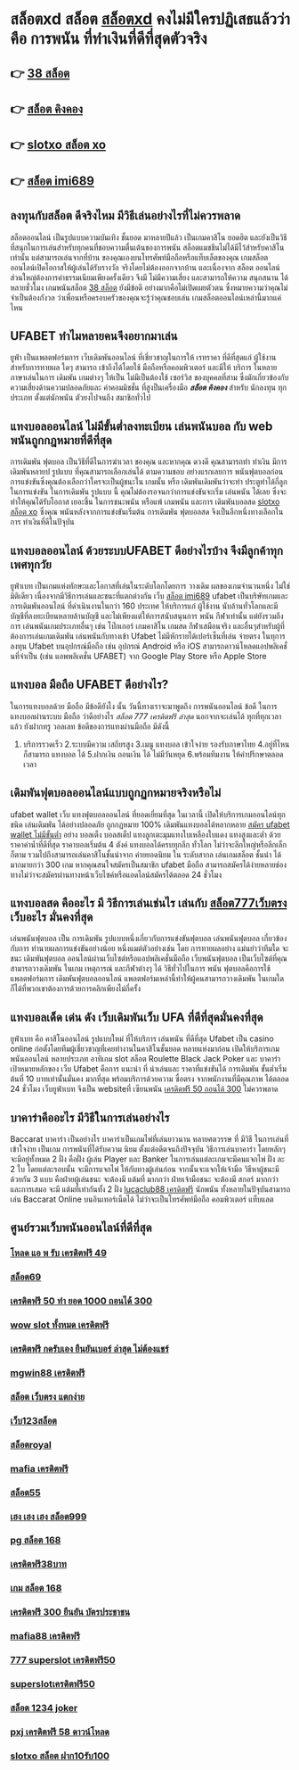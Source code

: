 # สล็อตxd สล็อต  [สล็อตxd](https://mabet.net/register/) คงไม่มีใครปฏิเสธแล้วว่าคือ การพนัน ที่ทำเงินที่ดีที่สุดตัวจริง

## 👉 [38 สล็อต](https://mabet.net/register/)
## 👉 [สล็อต คิงคอง](https://mabet.net/)
## 👉 [slotxo สล็อต xo](https://mabet.net/pg-slot-credit-free/)
## 👉 [สล็อต imi689](https://bio.link/tisawago)

## ลงทุนกับสล็อต ดีจริงไหม มีวิธีเล่นอย่างไรที่ไม่ควรพลาด

 สล็อตออนไลน์ เป็นรูปแบบความบันเทิง ชั้นยอด มาหลายปีแล้ว เป็นเกมคาสิโน ยอดฮิต และยังเป็นวิธีที่สนุกในการเล่นสำหรับทุกคนที่ชอบความตื่นเต้นของการพนัน สล็อตแมชชีนไม่ได้มีไว้สำหรับคาสิโนเท่านั้น แต่สามารถเล่นจากที่บ้าน ของคุณเองบนโทรศัพท์มือถือหรือแท็บเล็ตของคุณ เกมสล็อตออนไลน์เปิดโอกาสให้ผู้เล่นได้รับรางวัล จริงโดยไม่ต้องออกจากบ้าน และเนื่องจาก สล็อต ออนไลน์ส่วนใหญ่ต้องการค่าธรรมเนียมเพียงครั้งเดียว จึงมี ไม่มีความเสี่ยง และสามารถให้ความ สนุกสนาน ได้หลายชั่วโมง เกมพนันสล็อต  [38 สล็อต](https://mabet.net/) ยังมีข้อดี อย่างมากคือไม่เปิดเผยตัวตน ซึ่งหมายความว่าคุณไม่จำเป็นต้องกังวล ว่าเพื่อนหรือครอบครัวของคุณจะรู้ว่าคุณชอบเล่น เกมสล็อตออนไลน์เหล่านี้มากแค่ไหน


## UFABET ทำไมหลายคนจึงอยากมาเล่น
 ยูฟ่า เป็นแพลตฟอร์มการ เว็บเดิมพันออนไลน์ ที่เชี่ยวชาญในการให้ เรทราคา ที่ดีที่สุดแก่ ผู้ใช้งานสำหรับการทายผล ใดๆ สามารถ เข้าถึงได้โดยใช้  มือถือหรือคอมพิวเตอร์ และมีให้ บริการ ในหลายภาษาเล่นในการ เดิมพัน เกมต่างๆ  ให้เป็น ไม่มีเป็นต้องใช้ เซอร์วิส ของบุคคลที่สาม ซึ่งมักเกี่ยวข้องกับความเสี่ยงด้านความปลอดภัยและ ค่าคอมมิชชั่น ที่สูงป็นเครื่องมือ ***สล็อต คิงคอง*** สำหรับ  นักลงทุน ทุกประเภท ตั้งแต่นักพนัน ตัวยงไปจนถึง สมาชิกทั่วไป


##  แทงบอลออนไลน์ ไม่มีขั้นต่ำลงทะเบียน  เล่นพนันบอล กับ web พนันถูกกฎหมายที่ดีที่สุด

การเดิมพัน ฟุตบอล เป็นวิธีที่ดีในการฆ่าเวลา ของคุณ และหากคุณ ดวงดี คุณสามารถทำ ทำเงิน  มีการ เดิมพันหลายป รูปแบบ ที่คุณสามารถเลือกเล่นได้ ตามความชอบ อย่างแรกเลยการ พนันฟุตบอลก่อนการแข่งขันซึ่งคุณต้องเลือกว่าใครจะเป็นผู้ชนะใน เกมนั้น หรือ เดิมพันเดิมพันว่าจะทำ ประตูทำได้กี่ลูกในการแข่งขัน ในการเดิมพัน รูปแบบ นี้ คุณไม่ต้องรอจนกว่าการแข่งขันจะเริ่ม  เล่นพนัน ได้เลย ซึ่งจะทำให้คุณได้รับโอกาส เยอะขึ้น ในการชนะพนัน หรือแพ้ เกมพนัน และการ เดิมพันบอลสด [slotxo สล็อต xo](https://bio.link/tisawago) ซึ่งคุณ พนันหลังจากการแข่งขันเริ่มต้น การเดิมพัน  ฟุตบอลสด จึงเป็นอีกหนึ่งทางเลือกในการ ทำเงินที่ดีในปัจุบัน

##  แทงบอลออนไลน์   ด้วยระบบUFABET ดีอย่างไรบ้าง จึงมีลูกค้าทุกเพศทุกวัย

 ยูฟ่าเบท เป็นเกมแห่งทักษะและโอกาสที่เล่นในระดับโลกโดยการ วางเดิม ผลของเกมจำนวนหนึ่ง ไม่ใช่มิติเดียว เนื่องจากมีวิธีการเล่นและชนะที่แตกต่างกัน เว็บ [สล็อต imi689](https://mabet.net/) ufabet เป็นบริษัทเกมและการเดิมพันออนไลน์ ที่ดำเนินงานในกว่า 160 ประเทศ ให้บริการแก่ ผู้ใช้งาน นับล้านทั่วโลกและมีบัญชีที่ลงทะเบียนหลายล้านบัญชี และไม่เพียงแต่ให้การสนับสนุนการ พนัน กีฬาเท่านั้น แต่ยังรวมถึงการ เล่นพนันเกมประเภทอื่นๆ เช่น โป๊กเกอร์ เกมคาสิโน เกมสด กีฬาเสมือนจริง และอื่นๆสำหรับผู้ที่ต้องการเล่นเกมเดิมพัน เล่นพนันกับทางเข้า Ufabet ไม่มีหักรายได้เปอร์เซ็นที่เล่น  จ่ายตรง ในทุการลงทุน Ufabet  บนอุปกรณ์มือถือ เช่น อุปกรณ์ Android หรือ iOS สามารถดาวน์โหลดแอปพลิเคชั่นที่จำเป็น (เช่น แอพพลิเคชั่น UFABET) จาก Google Play Store หรือ Apple Store 


##  แทงบอล มือถือ UFABET  ดีอย่างไร?

ในการแทงบอลด้วย มือถือ มีข้อดียังไง  นั้น วันนี้ทางเราจะมาพูดถึง  การพนันออนไลน์ ข้อดี  ในการ แทงบอลผ่านระบบ มือถือ ว่าดีอย่างไร *สล็อต 777 เครดิตฟรี ล่าสุด* นอกจากจะเล่นได้  ทุกที่ทุกเวลา แล้ว ยังฝากทรู วอลเลท  ข้อดีของการแทงผ่านมือถือ มีดังนี้

1. บริการรวดเร็ว
2.ระบบมีความ เสถียรสูง 
3.เมนู แทงบอล เข้าใจง่าย รองรับภาษาไทย
4.อยู่ที่ไหนก็สามารถ แทงบอล ได้
5.ฝากเงิน ถอนเงิน ได้  ไม่มีวันหยุด
6.พร้อมทีมงาน ให้คำปรึกษาตลอดเวลา


##  เดิมพันฟุตบอลออนไลน์แบบถูกฏกหมายจริงหรือไม่ 

 ufabet wallet  เว็บ แทงฟุตบอลออนไลน์ ที่ยอดเยี่ยมที่สุด ในเวลานี้ เปิดให้บริการเกมออนไลน์ทุก ชนิด   เล่นเดิมพัน ได้อย่างปลอดภัย ถูกกฏหมาย 100% เดิมพันแทงบอลได้หลากหลาย [สมัคร ufabet wallet ไม่มีขั้นต่ำ](https://mabet.net/credit-free-100/)  อย่าง บอลเต็ง บอลสเต็ป แทงลูกเตะมุมแทงใบเหลืองใบแดง แทงสูงและต่ำ ด้วยราคาค่าน้ำที่ดีที่สุด ราคาบอลเริ่มต้น 4 ตังค์ แทงบอลได้ครบทุกลีก ทั่วโลก ไม่ว่าจะลีกใหญ่หรือลีกเล็กก็ตาม รวมไปถึงสามารถเล่นคาสิโนชั้นนำจาก ค่ายยอดนิยม ใน ระดับสากล  เล่นเกมสล็อต ชั้นนำ ได้มากมายกว่า 300 เกม หากคุณสนใจสมัครเป็นสมาชิก  ufabet มือถือ  สามารถสมัครได้ง่ายหลายช่องทางไม่ว่าจะสมัครผ่านทางหน้าเว็บไซค์หรือแอดไลน์สมัครได้ตลอด 24 ชั่วโมง

##  แทงบอลสด คืออะไร มี วิธีการเล่นเช่นไร เล่นกับ [สล็อต777เว็บตรง](https://mabet.net/20-free-100/) เว็บอะไร มั่นคงที่สุด 

 เล่นพนันฟุตบอล เป็น การเดิมพัน รูปแบบหนึ่งเกี่ยวกับการแข่งขันฟุตบอล เล่นพนันฟุตบอล เกี่ยวข้องกับการ ทำนายผลการแข่งขันอย่างน้อย หนึ่งแมต์ตัวอย่างเช่น โดย การทายผลอย่าง แม่นยำว่าทีมใด จะชนะ เดิมพันฟุตบอล ออนไลน์ผ่านเว็บไซต์หรือแอปพลิเคชั่นมือถือ เว็บพนันฟุตบอล เป็นเว็บไซต์ที่คุณสามารถวางเดิมพัน ในเกม เหตุการณ์ และกีฬาต่างๆ ได้ วิธีทั่วไปในการ พนัน ฟุตบอลคือการใช้แพลตฟอร์มการ เดิมพันฟุตบอลออนไลน์ แพลตฟอร์มเหล่านี้ทำให้ผู้คนสามารถวางเดิมพัน ในเกมใดก็ได้ที่พวกเขาต้องการด้วยการคลิกเพียงไม่กี่ครั้ง 

## แทงบอลเด็ด เด่น ดัง เว็บเดิมพันเว็บ UFA ที่ดีที่สุดมั่นคงที่สุด

 ยูฟ่าเบท คือ คาสิโนออนไลน์ รูปแบบใหม่ ที่ให้บริการ เล่นพนัน ที่ดีที่สุด Ufabet เป็น casino online   ก่อตั้งโดยทีมผู้เชี่ยวชาญที่เคยทำงานในคาสิโนชั้นยอด หลายแห่งมาก่อน เปิดให้บริการเกม พนันออนไลน์ หลายประเภท  อาทิเกม slot สล็อต Roulette Black Jack  Poker และ บาคาร่า เป้าหมายหลักของ เว็บ Ufabet คือการ แนะนำ ที่ น่าเล่นและ ราคาที่แข่งขันได้ การเดิมพัน ขั้นต่ำเริ่มต้นที่ 10 บาทเท่านั้นมั่นคง มากที่สุด พร้อมบริการด้วยความ ซื่อตรง จากพนักงานที่มีคุณภาพ ได้ตลอด 24 ชั่วโมง  เว็บยูฟ่าเบท  จึงเป็น websiteที่ เซียนพนัน [เครดิตฟรี 50 ถอนได้ 300](https://mabet.net/credit-free-50/)  ไม่ควรพลาด

##  บาคาร่าคืออะไร  มีวิธีในการเล่นอย่างไร 

 Baccarat บาคาร่า  เป็นอย่างไร  บาคาร่าเป็นเกมไพ่ที่เล่นยาวนาน หลายศตวรรษ  ที่ มีวิธี ในการเล่นที่เข้าใจง่าย  เป็นเกม การพนันที่ได้รับความ นิยม ตั้งแต่อดีตจนถึงปัจจุบัน วิธีการเล่นบาคาร่า โดยหลักๆจะมีอยู่ทั้งหมด 2 ฝั่ง  คือฝั่ง  ผู้เล่น Player และ Banker ในการเล่นแต่ละเกมจะมีคนแจกไพ่ ฝั่ง  ละ 2 ใบ โดยแต่ละรอบนั้น จะมีการแจกไพ่ ให้กับทางผู้เล่นก่อน จากนั้นจะแจกให้เจ้ามือ วิธีหาผู้ชนะมีด้วยกัน 3 แบบ คือฝ่ายผู้เล่นชนะ จะต้องมี แต้มที่ มากกว่า  ฝ่ายเจ้ามือชนะ จะต้องมี สกอร์  มากกว่า  และการเสมอ จะมี แต้มที่เท่ากันทั้ง 2 ฝั่ง [lucaclub88 เครดิตฟรี](https://member.mabet.net/?action=login)  นักพนัน ทั้งหลายในปัจุบันสามารถเล่น  Baccarat Online บนอินเทอร์เน็ตได้ ไม่ว่าจะเป็นโทรศัพท์มือถือ คอมพิวเตอร์ แท็บแลต  


## ศูนย์รวมเว็บพนันออนไลน์ที่ดีที่สุด

### [โหลด แอ พ รับ เครดิตฟรี 49](https://atom.io/themes/สล็อตเว็บตรง%20MABET.net%20pgเครดิตฟรี%2050%20แค่สมัครล่าสุด%20008%20สล็อต%20สล็อตแตกหนัก%2020รับ100)
### [สล็อต69](https://atom.io/themes/สล็อตเว็บตรง%20MABET.net%20รอยัล%20สล็อต%20777%20ดาวน์โหลด%20008%20สล็อต%20สล็อตแตกหนัก%2020รับ100)
### [เครดิตฟรี 50 ทํา ยอด 1000 ถอนได้ 300](https://atom.io/themes/สล็อตเว็บตรง%20MABET.net%20full%20slot%20เครดิตฟรี%20008%20สล็อต%20สล็อตแตกหนัก%2020รับ100)
### [wow slot ทั้งหมด เครดิตฟรี](https://atom.io/themes/สล็อตเว็บตรง%20MABET.net%20fullslot%20เครดิตฟรี%2050%20ยืนยันเบอร์%20008%20สล็อต%20สล็อตแตกหนัก%2020รับ100)
### [เครดิตฟรี กดรับเอง ยืนยันเบอร์ ล่าสุด ไม่ต้องแชร์](https://atom.io/themes/สล็อตเว็บตรง%20MABET.net%20สล็อตsabai55%20008%20สล็อต%20สล็อตแตกหนัก%2020รับ100)
### [mgwin88 เครดิตฟรี](https://atom.io/themes/สล็อตเว็บตรง%20MABET.net%20true%20wallet%20สล็อต%20ฝาก%2010%20ได้%20100%20008%20สล็อต%20สล็อตแตกหนัก%2020รับ100)
### [สล็อต เว็บตรง แตกง่าย](https://atom.io/themes/สล็อตเว็บตรง%20MABET.net%20สมัคร%20ufabet%20เว็บตรง%20ทางเข้า%20008%20สล็อต%20สล็อตแตกหนัก%2020รับ100)
### [เว็บ123สล็อต](https://atom.io/themes/สล็อตเว็บตรง%20MABET.net%20สล็อต%20pg%20ทดลองเล่น%20008%20สล็อต%20สล็อตแตกหนัก%2020รับ100)
### [สล็อตroyal](https://atom.io/themes/สล็อตเว็บตรง%20MABET.net%20สล็อตz%20008%20สล็อต%20สล็อตแตกหนัก%2020รับ100)
### [mafia เครดิตฟรี](https://atom.io/themes/สล็อตเว็บตรง%20MABET.net%20เครดิตฟรีpg%20008%20สล็อต%20สล็อตแตกหนัก%2020รับ100)
### [สล็อต55](https://atom.io/themes/สล็อตเว็บตรง%20MABET.net%20เว็บตรงไม่ผ่านเอเย่นต์%20เครดิตฟรี2022%20008%20สล็อต%20สล็อตแตกหนัก%2020รับ100)
### [เฮง เฮง เฮง สล็อต999](https://atom.io/themes/สล็อตเว็บตรง%20MABET.net%20wow%20slot666%20เครดิตฟรี%20100%20008%20สล็อต%20สล็อตแตกหนัก%2020รับ100)
### [pg สล็อต 168](https://atom.io/themes/สล็อตเว็บตรง%20MABET.net%20สล็อต68%20008%20สล็อต%20สล็อตแตกหนัก%2020รับ100)
### [เครดิตฟรี38บาท](https://atom.io/themes/สล็อตเว็บตรง%20MABET.net%20www555เครดิตฟรี%20008%20สล็อต%20สล็อตแตกหนัก%2020รับ100)
### [เกม สล็อต 168](https://atom.io/themes/สล็อตเว็บตรง%20MABET.net%20สมัคร%20สล็อต%20pg%20เว็บตรง%20008%20สล็อต%20สล็อตแตกหนัก%2020รับ100)
### [เครดิตฟรี 300 ยืนยัน บัตรประชาชน](https://atom.io/themes/สล็อตเว็บตรง%20MABET.net%20สล็อต%20โปร%20ฝาก%2050%20รับ%20100%20ถอนไม่อั้น%20008%20สล็อต%20สล็อตแตกหนัก%2020รับ100)
### [mafia88 เครดิตฟรี](https://atom.io/themes/สล็อตเว็บตรง%20MABET.net%20superslot%202020%20เครดิตฟรี%2050%20008%20สล็อต%20สล็อตแตกหนัก%2020รับ100)
### [777 superslot เครดิตฟรี50](https://atom.io/themes/สล็อตเว็บตรง%20MABET.net%20สมัคร%20สล็อต%20เว็บ%20ตรง%20008%20สล็อต%20สล็อตแตกหนัก%2020รับ100)
### [superslotเครดิตฟรี50](https://atom.io/themes/สล็อตเว็บตรง%20MABET.net%20pxj%20เครดิตฟรี28บาท%20008%20สล็อต%20สล็อตแตกหนัก%2020รับ100)
### [สล็อต 1234 joker](https://atom.io/themes/สล็อตเว็บตรง%20MABET.net%20joker%20เครดิตฟรี%20100%20ไม่ต้องแชร์%20ล่าสุด%20008%20สล็อต%20สล็อตแตกหนัก%2020รับ100)
### [pxj เครดิตฟรี 58 ดาวน์โหลด](https://atom.io/themes/สล็อตเว็บตรง%20MABET.net%20สล็อต%201150%20008%20สล็อต%20สล็อตแตกหนัก%2020รับ100)
### [slotxo สล็อต ฝาก10รับ100](https://atom.io/themes/สล็อตเว็บตรง%20MABET.net%20สล็อต555%20008%20สล็อต%20สล็อตแตกหนัก%2020รับ100)